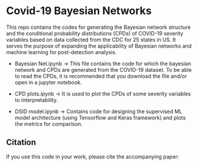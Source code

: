 # Covid-19 Bayesian Networks
This repo contains the codes for generating the Bayesian network structure and the conditional probability distributions (CPDs) of COVID-19 severity variables based on data collected from the CDC for 25 states in US. It serves the purpose of expanding the applicability of Bayesian networks and machine learning for post-detection analysis.

* Bayesian Net.ipynb -> This file contains the code for which the bayesian network and CPDs are generated from the COVID-19 dataset. To be able to read the CPDs, it is recommended that you download the file and/or open in a jupyter notebook.

* CPD plots.ipynb -> It is used to plot the CPDs of some severity variables to interpretability.

* DSID model.ipynb -> Contains code for designing the supervised ML model architecture (using Tensorflow and Keras framework) and plots the metrics for comparison.

## Citation
If you use this code in your work, please cite the accompanying paper:
